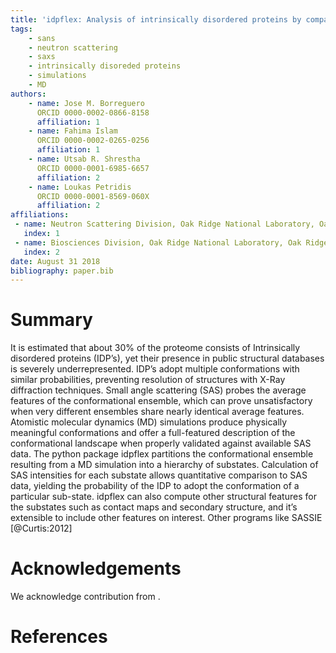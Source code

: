 ```yaml
---
title: 'idpflex: Analysis of intrinsically disordered proteins by comparing MDsimulations to Small Angle Scattering experiments'
tags:
    - sans
    - neutron scattering
    - saxs
    - intrinsically disoreded proteins
    - simulations
    - MD
authors:
    - name: Jose M. Borreguero
      ORCID 0000-0002-0866-8158
      affiliation: 1
    - name: Fahima Islam
      ORCID 0000-0002-0265-0256
      affiliation: 1
    - name: Utsab R. Shrestha
      ORCID 0000-0001-6985-6657
      affiliation: 2
    - name: Loukas Petridis 
      ORCID 0000-0001-8569-060X
      affiliation: 2
affiliations:
 - name: Neutron Scattering Division, Oak Ridge National Laboratory, Oak Ridge TN, USA
   index: 1
 - name: Biosciences Division, Oak Ridge National Laboratory, Oak Ridge TN, USA.
   index: 2
date: August 31 2018
bibliography: paper.bib
---
```


# Summary

It is estimated that about 30% of the proteome consists of Intrinsically disordered proteins
(IDP’s), yet their presence in public structural databases is severely
underrepresented. IDP’s adopt multiple conformations with similar probabilities,
preventing resolution of structures with X-Ray diffraction techniques. Small angle
scattering (SAS) probes the average features of the conformational ensemble, which can
prove unsatisfactory when very different ensembles share nearly identical average
features. Atomistic molecular dynamics (MD) simulations produce physically meaningful
conformations and offer a full-featured description of the conformational landscape
when properly validated against available SAS data. The python package idpflex
partitions the conformational ensemble resulting from a MD simulation into a
hierarchy of substates. Calculation of SAS intensities for each substate allows
quantitative comparison to SAS data, yielding the probability of the IDP to adopt the
conformation of a particular sub-state. idpflex can also compute other structural features
for the substates such as contact maps and secondary structure, and it’s extensible
to include other features on interest.
Other programs like SASSIE [@Curtis:2012]

# Acknowledgements

We acknowledge contribution from .

# References
